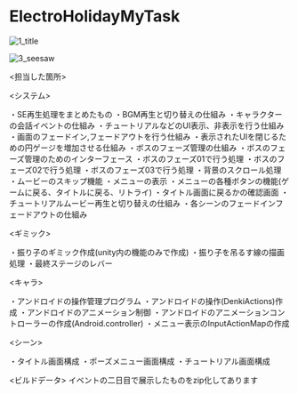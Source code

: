 # ElectroHolidayMyTask
![1_title](https://github.com/Iketerumanato/ElectroHolidayMyTask/assets/74332407/7ede7829-ff2e-4db7-bdd5-a19523806af7)

![3_seesaw](https://github.com/Iketerumanato/ElectroHolidayMyTask/assets/74332407/a480f7e4-e57b-4b3f-b3f8-b58b1a88a510)

<担当した箇所>

<システム>

・SE再生処理をまとめたもの
・BGM再生と切り替えの仕組み
・キャラクターの会話イベントの仕組み
・チュートリアルなどのUI表示、非表示を行う仕組み
・画面のフェードイン,フェードアウトを行う仕組み
・表示されたUIを閉じるための円ゲージを増加させる仕組み
・ボスのフェーズ管理の仕組み
・ボスのフェーズ管理のためのインターフェース
・ボスのフェーズ01で行う処理
・ボスのフェーズ02で行う処理
・ボスのフェーズ03で行う処理
・背景のスクロール処理
・ムービーのスキップ機能
・メニューの表示
・メニューの各種ボタンの機能(ゲームに戻る、タイトルに戻る、リトライ)
・タイトル画面に戻るかの確認画面
・チュートリアルムービー再生と切り替えの仕組み
・各シーンのフェードインフェードアウトの仕組み

<ギミック>

・振り子のギミック作成(unity内の機能のみで作成)
・振り子を吊るす線の描画処理
・最終ステージのレバー

<キャラ>

・アンドロイドの操作管理プログラム
・アンドロイドの操作(DenkiActions)作成
・アンドロイドのアニメーション制御
・アンドロイドのアニメーションコントローラーの作成(Android.controller)
・メニュー表示のInputActionMapの作成

<シーン>

・タイトル画面構成
・ポーズメニュー画面構成
・チュートリアル画面構成

<ビルドデータ>
イベントの二日目で展示したものをzip化してあります
